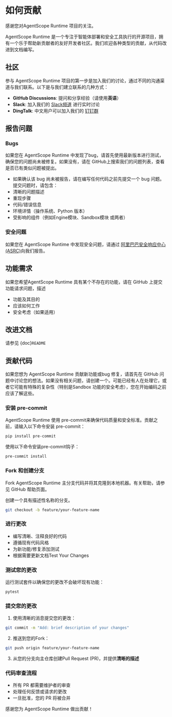 # 如何贡献

感谢您对AgentScope Runtime 项目的关注。

AgentScope Runtime 是一个专注于智能体部署和安全工具执行的开源项目，拥有一个乐于帮助新贡献者的友好开发者社区。我们欢迎各种类型的贡献，从代码改进到文档编写。

## 社区

参与 AgentScope Runtime 项目的第一步是加入我们的讨论，通过不同的沟通渠道与我们联系。以下是与我们建立联系的几种方式：

- **GitHub Discussions**: 提问和分享经验（请使用**英语**）
- **Slack**: 加入我们的 [Slack频道](https://discord.gg/eYMpfnkG8h) 进行实时讨论
- **DingTalk**: 中文用户可以加入我们的 [钉钉群](https://qr.dingtalk.com/action/joingroup?code=v1,k1,OmDlBXpjW+I2vWjKDsjvI9dhcXjGZi3bQiojOq3dlDw=&_dt_no_comment=1&origin=11)

## 报告问题

### Bugs

如果您在 AgentScope Runtime 中发现了bug，请首先使用最新版本进行测试，确保您的问题尚未被修复。如果没有，请在 GitHub上搜索我们的问题列表，查看是否已有类似问题被提出。

- 如果确认该 bug 尚未被报告，请在编写任何代码之前先提交一个 bug 问题。提交问题时，请包含：
- 清晰的问题描述
- 重现步骤
- 代码/错误信息
- 环境详情（操作系统、Python 版本）
- 受影响的组件（例如Engine模块、Sandbox模块 或两者）

### 安全问题

如果您在 AgentScope Runtime 中发现安全问题，请通过 [阿里巴巴安全响应中心(ASRC)](https://security.alibaba.com/)向我们报告。

## 功能需求

如果您希望AgentScope Runtime 具有某个不存在的功能，请在 GitHub 上提交功能请求问题，描述

- 功能及其目的
- 应该如何工作
- 安全考虑（如果适用）

## 改进文档

请参见 {doc}`README`

## 贡献代码

如果您想为 AgentScope Runtime 贡献新功能或bug 修复，请首先在 GitHub 问题中讨论您的想法。如果没有相关问题，请创建一个。可能已经有人在处理它，或者它可能有特殊的复杂性（特别是Sandbox 功能的安全考虑），您在开始编码之前应该了解这些。

### 安装 pre-commit

AgentScope Runtime 使用 pre-commit来确保代码质量和安全标准。贡献之前，请输入以下命令安装 pre-commit：

```bash
pip install pre-commit
```

使用以下命令安装pre-commit钩子：

```bash
pre-commit install
```

### Fork 和创建分支

Fork AgentScope Runtime 主分支代码并将其克隆到本地机器。有关帮助，请参见 GitHub 帮助页面。

创建一个具有描述性名称的分支。

```bash
git checkout -b feature/your-feature-name
```

### 进行更改

- 编写清晰、注释良好的代码
- 遵循现有代码风格
- 为新功能/修复添加测试
- 根据需要更新文档Test Your Changes

### 测试您的更改

运行测试套件以确保您的更改不会破坏现有功能：

```bash
pytest
```

### 提交您的更改

1. 使用清晰的消息提交您的更改：

```bash
git commit -m "Add: brief description of your changes"
```

2. 推送到您的Fork：

```bash
git push origin feature/your-feature-name
```

3. 从您的分支向主仓库创建Pull Request (PR)，并提供**清晰的描述**

### 代码审查流程

- 所有 PR 都需要维护者的审查
- 处理任何反馈或请求的更改
- 一旦批准，您的 PR 将被合并

感谢您为 AgentScope Runtime 做出贡献！
